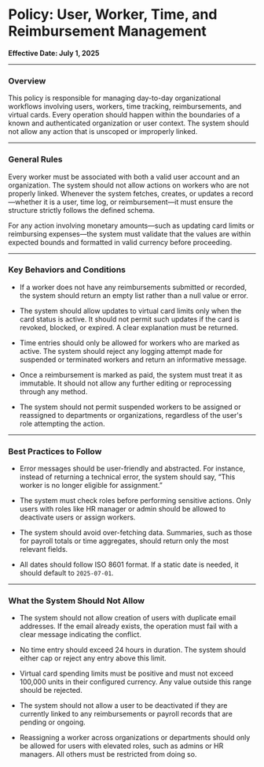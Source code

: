 # Policy: User, Worker, Time, and Reimbursement Management

**Effective Date: July 1, 2025**

---

### Overview

This policy is responsible for managing day-to-day organizational workflows involving users, workers, time tracking, reimbursements, and virtual cards. Every operation should happen within the boundaries of a known and authenticated organization or user context. The system should not allow any action that is unscoped or improperly linked.

---

### General Rules

Every worker must be associated with both a valid user account and an organization. The system should not allow actions on workers who are not properly linked. Whenever the system fetches, creates, or updates a record—whether it is a user, time log, or reimbursement—it must ensure the structure strictly follows the defined schema.

For any action involving monetary amounts—such as updating card limits or reimbursing expenses—the system must validate that the values are within expected bounds and formatted in valid currency before proceeding.

---

### Key Behaviors and Conditions

- If a worker does not have any reimbursements submitted or recorded, the system should return an empty list rather than a null value or error.

- The system should allow updates to virtual card limits only when the card status is active. It should not permit such updates if the card is revoked, blocked, or expired. A clear explanation must be returned.

- Time entries should only be allowed for workers who are marked as active. The system should reject any logging attempt made for suspended or terminated workers and return an informative message.

- Once a reimbursement is marked as paid, the system must treat it as immutable. It should not allow any further editing or reprocessing through any method.

- The system should not permit suspended workers to be assigned or reassigned to departments or organizations, regardless of the user's role attempting the action.

---

### Best Practices to Follow

- Error messages should be user-friendly and abstracted. For instance, instead of returning a technical error, the system should say, “This worker is no longer eligible for assignment.”

- The system must check roles before performing sensitive actions. Only users with roles like HR manager or admin should be allowed to deactivate users or assign workers.

- The system should avoid over-fetching data. Summaries, such as those for payroll totals or time aggregates, should return only the most relevant fields.

- All dates should follow ISO 8601 format. If a static date is needed, it should default to `2025-07-01`.

---

### What the System Should Not Allow

- The system should not allow creation of users with duplicate email addresses. If the email already exists, the operation must fail with a clear message indicating the conflict.

- No time entry should exceed 24 hours in duration. The system should either cap or reject any entry above this limit.

- Virtual card spending limits must be positive and must not exceed 100,000 units in their configured currency. Any value outside this range should be rejected.

- The system should not allow a user to be deactivated if they are currently linked to any reimbursements or payroll records that are pending or ongoing.

- Reassigning a worker across organizations or departments should only be allowed for users with elevated roles, such as admins or HR managers. All others must be restricted from doing so.